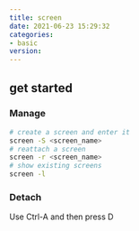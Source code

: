 ```yaml
---
title: screen
date: 2021-06-23 15:29:32
categories:
- basic
version:
---
```


## get started

### Manage

```zsh
# create a screen and enter it
screen -S <screen_name>
# reattach a screen
screen -r <screen_name>
# show existing screens
screen -l
```

### Detach

Use Ctrl-A and then press D